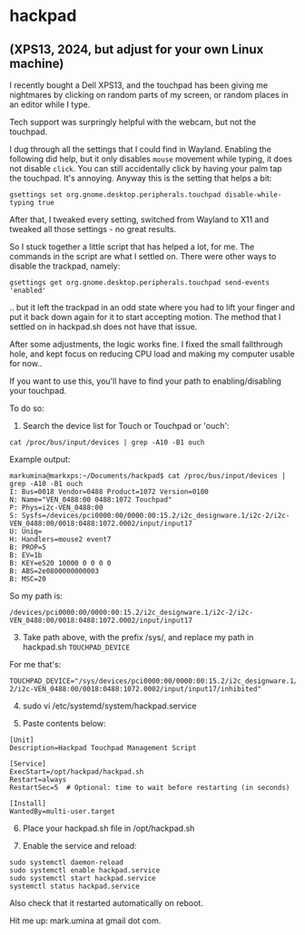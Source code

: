 # hackpad 
## (XPS13, 2024, but adjust for your own Linux machine)

I recently bought a Dell XPS13, and the touchpad has been giving me nightmares by clicking on random parts of my screen, or random places in an editor while I type.

Tech support was surpringly helpful with the webcam, but not the touchpad.

I dug through all the settings that I could find in Wayland. Enabling the following did help, but it only disables `mouse` movement while typing, it does not disable `click`. You can still accidentally click by having your palm tap the touchpad. It's annoying. Anyway this is the setting that helps a bit:
```
gsettings set org.gnome.desktop.peripherals.touchpad disable-while-typing true
```

After that, I tweaked every setting, switched from Wayland to X11 and tweaked all those settings - no great results.

So I stuck together a little script that has helped a lot, for me. The commands in the script are what I settled on. There were other ways to disable the trackpad, namely:

```gsettings get org.gnome.desktop.peripherals.touchpad send-events 'enabled'```

.. but it left the trackpad in an odd state where you had to lift your finger and put it back down again for it to start accepting motion. The method that I settled on in hackpad.sh does not have that issue.

After some adjustments, the logic works fine. I fixed the small fallthrough hole, and kept focus on reducing CPU load and making my computer usable for now..

If you want to use this, you'll have to find your path to enabling/disabling your touchpad.

To do so:

1. Search the device list for Touch or Touchpad or 'ouch':
```
cat /proc/bus/input/devices | grep -A10 -B1 ouch
```

Example output:

```
markumina@markxps:~/Documents/hackpad$ cat /proc/bus/input/devices | grep -A10 -B1 ouch
I: Bus=0018 Vendor=0488 Product=1072 Version=0100
N: Name="VEN_0488:00 0488:1072 Touchpad"
P: Phys=i2c-VEN_0488:00
S: Sysfs=/devices/pci0000:00/0000:00:15.2/i2c_designware.1/i2c-2/i2c-VEN_0488:00/0018:0488:1072.0002/input/input17
U: Uniq=
H: Handlers=mouse2 event7 
B: PROP=5
B: EV=1b
B: KEY=e520 10000 0 0 0 0
B: ABS=2e0800000000003
B: MSC=20
```
So my path is:
```
/devices/pci0000:00/0000:00:15.2/i2c_designware.1/i2c-2/i2c-VEN_0488:00/0018:0488:1072.0002/input/input17
```

3. Take path above, with the prefix /sys/, and replace my path in hackpad.sh `TOUCHPAD_DEVICE`

For me that's:

```
TOUCHPAD_DEVICE="/sys/devices/pci0000:00/0000:00:15.2/i2c_designware.1/i2c-2/i2c-VEN_0488:00/0018:0488:1072.0002/input/input17/inhibited"
```

4. sudo vi /etc/systemd/system/hackpad.service

5. Paste contents below:
```
[Unit]
Description=Hackpad Touchpad Management Script

[Service]
ExecStart=/opt/hackpad/hackpad.sh
Restart=always
RestartSec=5  # Optional: time to wait before restarting (in seconds)

[Install]
WantedBy=multi-user.target
```

6. Place your hackpad.sh file in /opt/hackpad.sh

7. Enable the service and reload:

```
sudo systemctl daemon-reload
sudo systemctl enable hackpad.service
sudo systemctl start hackpad.service
systemctl status hackpad.service
```

Also check that it restarted automatically on reboot.

Hit me up: mark.umina at gmail dot com.

